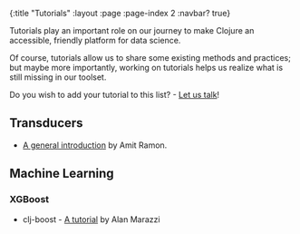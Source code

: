 {:title "Tutorials"
 :layout :page
 :page-index 2
 :navbar? true}

Tutorials play an important role on our journey to make Clojure an accessible, friendly platform for data science.

Of course, tutorials allow us to share some existing methods and practices; but maybe more importantly, working on tutorials helps us realize what is still missing in our toolset.

Do you wish to add your tutorial to this list? - [Let us talk](../about/#where)!
 
 ## Transducers
 - [A general introduction](https://nbviewer.jupyter.org/github/amitramon/clojure-keynotes/blob/master/notebooks/transducers.ipynb) by Amit Ramon. 
 
 ## Machine Learning
 ### XGBoost
 - clj-boost - [A tutorial](https://towardsdatascience.com/machine-learning-clojure-xgboost-clj-boost-e0d1339df1e1) by Alan Marazzi

